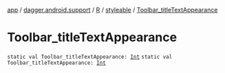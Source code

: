 [app](../../../index.md) / [dagger.android.support](../../index.md) / [R](../index.md) / [styleable](index.md) / [Toolbar_titleTextAppearance](./-toolbar_title-text-appearance.md)

# Toolbar_titleTextAppearance

`static val Toolbar_titleTextAppearance: `[`Int`](https://kotlinlang.org/api/latest/jvm/stdlib/kotlin/-int/index.html)
`static val Toolbar_titleTextAppearance: `[`Int`](https://kotlinlang.org/api/latest/jvm/stdlib/kotlin/-int/index.html)